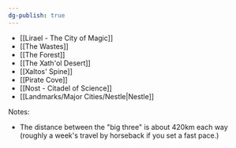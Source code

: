 ```yaml
---
dg-publish: true
---
```


- [[Lirael - The City of Magic]]
- [[The Wastes]]
- [[The Forest]]
- [[The Xath'ol Desert]]
- [[Xaltos' Spine]]
- [[Pirate Cove]]
- [[Nost - Citadel of Science]]
- [[Landmarks/Major Cities/Nestle|Nestle]]


Notes:
- The distance between the "big three" is about 420km each way (roughly a week's travel by horseback if you set a fast pace.)
